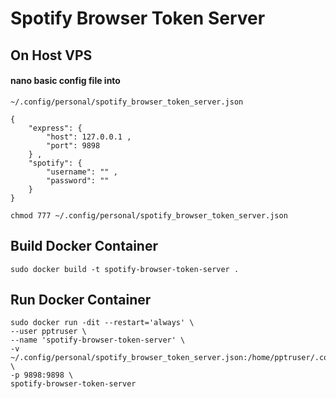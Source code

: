 # Spotify Browser Token Server

## On Host VPS

#### nano basic config file into
```
~/.config/personal/spotify_browser_token_server.json
```
```
{
    "express": {
        "host": 127.0.0.1 ,
        "port": 9898
    } ,
    "spotify": {
        "username": "" ,
        "password": ""
    }
}
```
```
chmod 777 ~/.config/personal/spotify_browser_token_server.json
```

## Build Docker Container

```
sudo docker build -t spotify-browser-token-server .
```

## Run Docker Container

```
sudo docker run -dit --restart='always' \
--user pptruser \
--name 'spotify-browser-token-server' \
-v ~/.config/personal/spotify_browser_token_server.json:/home/pptruser/.config/personal/spotify_browser_token_server.json:rw \
-p 9898:9898 \
spotify-browser-token-server
```